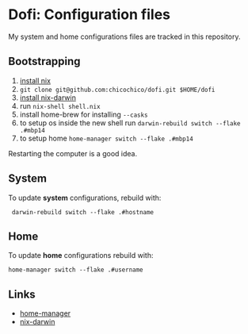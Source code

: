 # Dofi: Configuration files

My system and home configurations files are tracked in this repository.

## Bootstrapping
1. [install nix](https://nixos.org/download.html)
2. `git clone git@github.com:chicochico/dofi.git $HOME/dofi`
3. [install nix-darwin](https://github.com/LnL7/nix-darwin#install)
4. run `nix-shell shell.nix`
5. install home-brew for installing `--casks`
6. to setup os inside the new shell run `darwin-rebuild switch --flake .#mbp14`
7. to setup home `home-manager switch --flake .#mbp14`

Restarting the computer is a good idea.

## System
To update **system** configurations, rebuild with:
```
 darwin-rebuild switch --flake .#hostname
 ```

## Home
To update **home** configurations rebuild with:
```
home-manager switch --flake .#username
```

## Links
- [home-manager](https://github.com/nix-community/home-manager)
- [nix-darwin](https://github.com/LnL7/nix-darwin)
